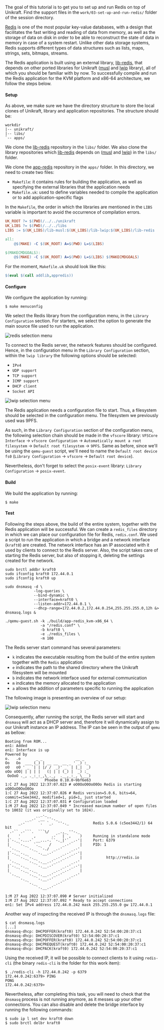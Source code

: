 The goal of this tutorial is to get you to set up and run Redis on top of Unikraft.
Find the support files in the `work/03-set-up-and-run-redis/` folder of the session directory.

[Redis](https://redis.io/topics/introduction) is one of the most popular key-value databases, with a design that facilitates the fast writing and reading of data from memory, as well as the storage of data on disk in order to be able to reconstruct the state of data in memory in case of a system restart.
Unlike other data storage systems, Redis supports different types of data structures such as lists, maps, strings, sets, bitmaps, streams.

The Redis application is built using an external library, [lib-redis](https://github.com/unikraft/lib-redis), that depends on other ported libraries for Unikraft ([musl](https://github.com/unikraft/lib-musl) and [lwip](https://github.com/unikraft/lib-lwip) library), all of which you should be familiar with by now.
To successfully compile and run the Redis application for the KVM platform and x86-64 architecture, we follow the steps below.

#### Setup

As above, we make sure we have the directory structure to store the local clones of Unikraft, library and application repositories.
The structure should be:

```console
workdir
|-- unikraft/
|-- libs/
`-- apps/
```

We clone the [lib-redis](https://github.com/unikraft/lib-redis) repository in the `libs/` folder.
We also clone the library repositories which [lib-redis](https://github.com/unikraft/lib-redis) depends on ([musl](https://github.com/unikraft/lib-musl) and [lwip](https://github.com/unikraft/lib-lwip)) in the `libs/` folder.

We clone the [app-redis](https://github.com/unikraft/app-redis/) repository in the `apps/` folder.
In this directory, we need to create two files:

* `Makefile`: it contains rules for building the application, as well as specifying the external libraries that the application needs
* `Makefile.uk`: used to define variables needed to compile the application or to add application-specific flags

In the `Makefile`, the order in which the libraries are mentioned in the `LIBS` variable is important to avoid the occurrence of compilation errors.

```Makefile
UK_ROOT ?= $(PWD)/../../unikraft
UK_LIBS ?= $(PWD)/../../libs
LIBS := $(UK_LIBS)/lib-musl:$(UK_LIBS)/lib-lwip:$(UK_LIBS)/lib-redis

all:
	@$(MAKE) -C $(UK_ROOT) A=$(PWD) L=$(LIBS)

$(MAKECMDGOALS):
	@$(MAKE) -C $(UK_ROOT) A=$(PWD) L=$(LIBS) $(MAKECMDGOALS)
```

For the moment, `Makefile.uk` should look like this:

```Makefile
$(eval $(call addlib,appredis))
```

#### Configure

We configure the application by running:

```console
$ make menuconfig
```

We select the Redis library from the configuration menu, in the `Library Configuration` section.
For starters, we select the option to generate the main source file used to run the application.

![redis selection menu](/community/hackathons/sessions/complex-applications/images/redis_menu.png)

To connect to the Redis server, the network features should be configured.
Hence, in the configuration menu in the `Library Configuration` section, within the `lwip library` the following options should be selected:

* `IPv4`
* `UDP support`
* `TCP support`
* `ICMP support`
* `DHCP client`
* `Socket API`

![lwip selection menu](/community/hackathons/sessions/complex-applications/images/lwip_redis_menu.png)

The Redis application needs a configuration file to start.
Thus, a filesystem should be selected in the configuration menu.
The filesystem we previously used was 9PFS.

As such, in the `Library Configuration` section of the configuration menu, the following selection chain should be made in the `vfscore` library: `VFSCore Interface` -> `vfscore Configuration` -> `Automatically mount a root filesystem` -> `Default root filesystem` -> `9PFS`.
Same as before, since we'll be using the `qemu-guest` script, we'll need to name the `Default root device` `fs0` (`Library Configuration` -> `vfscore` -> `Default root device`).

Nevertheless, don't forget to select the `posix-event` library: `Library Configuration` -> `posix-event`.

#### Build

We build the application by running:

```console
$ make
```

#### Test

Following the steps above, the build of the entire system, together with the Redis application will be successful.
We can create a `redis_files` directory in which we can place our configuration file for Redis, `redis.conf`.
We used a script to run the application in which a bridge and a network interface (`kraft0`) are created.
The network interface has an IP associated with it used by clients to connect to the Redis server.
Also, the script takes care of starting the Redis server, but also of stopping it, deleting the settings created for the network.

```console
sudo brctl addbr kraft0
sudo ifconfig kraft0 172.44.0.1
sudo ifconfig kraft0 up

sudo dnsmasq -d \
             -log-queries \
             --bind-dynamic \
             --interface=kraft0 \
             --listen-addr=172.44.0.1 \
             --dhcp-range=172.44.0.2,172.44.0.254,255.255.255.0,12h &> dnsmasq.logs &

./qemu-guest.sh -k ./build/app-redis_kvm-x86_64 \
                -a "/redis.conf" \
                -b kraft0 \
                -e ./redis_files \
                -m 100
```

The Redis server start command has several parameters:

* `k` indicates the executable resulting from the build of the entire system together with the `Redis` application
* `e` indicates the path to the shared directory where the Unikraft filesystem will be mounted
* `b` indicates the network interface used for external communication
* `m` indicates the memory allocated to the application
* `a` allows the addition of parameters specific to running the application

The following image is presenting an overview of our setup:

![lwip selection menu](/community/hackathons/sessions/complex-applications/images/redis_setup.png)

Consequently, after running the script, the Redis server will start and `dnsmasq` will act as a DHCP server and, therefore it will dynamically assign to our Unikraft instance an IP address.
The IP can be seen in the output of `qemu` as bellow:

```console
Booting from ROM...
en1: Added
en1: Interface is up
Powered by
o.   .o       _ _               __ _
Oo   Oo  ___ (_) | __ __  __ _ ' _) :_
oO   oO ' _ `| | |/ /  _)' _` | |_|  _)
oOo oOO| | | | |   (| | | (_) |  _) :_
 OoOoO ._, ._:_:_,\_._,  .__,_:_, \___)
                  Phoebe 0.10.0~9bf6e63
1:C 27 Aug 2022 12:37:07.023 # oO0OoO0OoO0Oo Redis is starting oO0OoO0OoO0Oo
1:C 27 Aug 2022 12:37:07.026 # Redis version=5.0.6, bits=64, commit=c5ee3442, modified=1, pid=1, just started
1:C 27 Aug 2022 12:37:07.031 # Configuration loaded
1:M 27 Aug 2022 12:37:07.049 * Increased maximum number of open files to 10032 (it was originally set to 1024).
                _._
           _.-``__ ''-._
      _.-``    `.  `_.  ''-._           Redis 5.0.6 (c5ee3442/1) 64 bit
  .-`` .-```.  ```\/    _.,_ ''-._
 (    '      ,       .-`  | `,    )     Running in standalone mode
 |`-._`-...-` __...-.``-._|'` _.-'|     Port: 6379
 |    `-._   `._    /     _.-'    |     PID: 1
  `-._    `-._  `-./  _.-'    _.-'
 |`-._`-._    `-.__.-'    _.-'_.-'|
 |    `-._`-._        _.-'_.-'    |           http://redis.io
  `-._    `-._`-.__.-'_.-'    _.-'
 |`-._`-._    `-.__.-'    _.-'_.-'|
 |    `-._`-._        _.-'_.-'    |
  `-._    `-._`-.__.-'_.-'    _.-'
      `-._    `-.__.-'    _.-'
          `-._        _.-'
              `-.__.-'

1:M 27 Aug 2022 12:37:07.090 # Server initialized
1:M 27 Aug 2022 12:37:07.092 * Ready to accept connections
en1: Set IPv4 address 172.44.0.242 mask 255.255.255.0 gw 172.44.0.1
```

Another way of inspecting the received IP is through the `dnsmasq.logs` file:

```console
$ cat dnsmasq.logs
[...]
dnsmasq-dhcp: DHCPOFFER(kraft0) 172.44.0.242 52:54:00:20:37:c1
dnsmasq-dhcp: DHCPDISCOVER(kraft0) 52:54:00:20:37:c1
dnsmasq-dhcp: DHCPOFFER(kraft0) 172.44.0.242 52:54:00:20:37:c1
dnsmasq-dhcp: DHCPREQUEST(kraft0) 172.44.0.242 52:54:00:20:37:c1
dnsmasq-dhcp: DHCPACK(kraft0) 172.44.0.242 52:54:00:20:37:c1
```

Using the received IP, it will be possible to connect clients to it using `redis-cli` (the binary `redis-cli` is the folder for this work item):

```console
$ ./redis-cli -h 172.44.0.242 -p 6379
172.44.0.242:6379> PING
PONG
172.44.0.242:6379>
```

Nevertheless, after completing this task, you will need to check that the `dnsmasq` process is not running anymore, as it messes up your other connections.
You can also disable and delete the bridge interface by running the following commands:

```console
$ sudo ip l set dev kraft0 down
$ sudo brctl delbr kraft0
```
